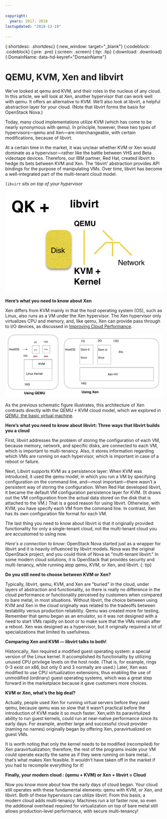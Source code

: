 ```yaml
---

copyright:
  years: 2017, 2018
lastupdated: "2018-12-19"

---
```


{:shortdesc: .shortdesc}
{:new_window: target="_blank"}
{:codeblock: .codeblock}
{:pre: .pre}
{:screen: .screen}
{:tip: .tip}
{:download: .download}
{:DomainName: data-hd-keyref="DomainName"}

# QEMU, KVM, Xen and libvirt

We've looked at qemu and KVM, and their roles in the nucleus of any cloud. In this article, we will look at Xen, another hypervisor that can work well with qemu. It offers an alternative to KVM. We’ll also look at libvirt, a helpful abstraction layer for your cloud.  (Note that libvirt forms the basis for OpenStack Nova.)

Today, many cloud implementations utilize KVM (which has come to be nearly synonymous with qemu). In principle, however, these two types of hypervisors—qemu and Xen—are interchangeable, with certain modifications, because of libvirt.

At a certain time in the market, it was unclear whether KVM or Xen would dominate as a hypervisor—rather like the battle between VHS and Beta videotape devices. Therefore, our IBM partner, Red Hat, created libvirt to hedge its bets between KVM and Xen. The ‘libvirt’ abstraction provides API bindings for the purpose of manipulating VMs. Over time, libvirt has become a well-integrated part of the multi-tenant cloud model.

*`libvirt` sits on top of your hypervisor*

![QEMU_KVM_and_libvirt](/images/atomic_qemu_with_libvirt.png)

**Here’s what you need to know about Xen**

Xen differs from KVM mainly in that the host operating system (OS), such as Linux, also runs as a VM under the Xen hypervisor. The Xen hypervisor only virtualizes CPU and memory, and, like qemu, Xen can provide pass through to I/O devices, as discussed in [Improving Cloud Performance](improving-cloud-performance.html).  

![Comparing_QEMU_and_Xen](/images/qemu_vs_Xen.png)

As the previous schematic figure illustrates, this architecture of Xen contrasts directly with the QEMU + KVM cloud model, which we explored in [QEMU, the basic virtual machine](qemu.html).

**Here’s what you need to know about libvirt: Three ways that libvirt builds you a cloud**

First, libvirt addresses the problem of storing the configuration of each VM, because memory, network, and specific disks, are connected to each VM, which is important to multi-tenancy. Also, it stores information regarding which VMs are running on each hypervisor, which is important in case of a reboot or failure.

Next, Libvirt supports KVM as a persistence layer: When KVM was introduced, it used the qemu model, in which you run a VM by specifying configuration on the command line, and—most important—there wasn’t a persistent way of storing the configuration. When Red Hat developed libvirt, it became the default VM configuration persistence layer for KVM. (It draws out the VM configuration from the actual data stored on the disk that is attached to the VM.) That is a good reason for using libvirt. Otherwise, with KVM, you have specify each VM from the command line.  In contrast, Xen has its own configuration file format for each VM.

The last thing you need to know about libvirt is that it originally provided functionality for only a single-tenant cloud, not the multi-tenant cloud you are accustomed to using now. 

_Here's a connection to know:_ OpenStack Nova started just as a wrapper for libvirt and it is heavily influenced by libvirt models. Nova was the original OpenStack project, and you could think of Nova as "multi-tenant libvirt." In some modern cloud solutions, it is OpenStack that provides security and multi-tenancy, while running atop qemu, KVM, or Xen, and libvirt.
{: tip}

**Do you still need to choose between KVM or Xen?**

Typically, libvirt,  qemu, KVM, and Xen are "buried" in the cloud, under layers of abstraction and functionality, so there is really no difference in the cloud performance or functionality perceived by customers when compared to bare metal, in most situations. Without libvirt, the choice between using KVM and Xen in the cloud originally was related to the tradeoffs between testability versus production reliability. Qemu was created more for testing. Remember that qemu began as an emulator, so it was not designed with a need to start VMs rapidly on boot or to make sure that the VMs remain after a reboot. Xen was designed as a hypervisor, but it originally required a lot of specializations that limited its usefulness.

**Comparing Xen and KVM — libvirt talks to both!**

Historically, Xen required a modified guest operating system: a special version of the Linux kernel. It accomplished its functionality by utilizing unused CPU privilege levels on the host node. (That is, for example, rings 0-3 exist on x86, but only 0 and 3 normally are used.) Later, Xen was modified to use CPU virtualization extensions, thus enabling the use of unmodified (ordinary) guest operating systems, which was a great step forward in the marketplace because it gave customers more choices.

**KVM or Xen, what’s the big deal?**

Actually, people used Xen for running virtual servers before they used qemu, because qemu was so slow that it wasn’t practical before the introduction of KVM made it so much faster.  Xen,with its paravirtulized ability to run guest kernels, could run at near-native performance since its early days. For example, another large and successful cloud provider (naming no names) originally began by offering Xen, paravirtualized on guest VMs. 

It is worth noting that only the kernel needs to be modified (recompiled) for Xen paravirtualization; therefore, the rest of the programs inside your VM could operate exactly the same as if they were running on bare metal…that’s what makes Xen feasible. It wouldn’t have taken off in the market if you had to recompile everything for it!

**Finally, your modern cloud : (qemu + KVM) or Xen + libvirt = Cloud**

Now you know more about how the early days of cloud began. Your cloud still operates with these fundamental elements: qemu with KVM, or Xen, and libvirt. Both of these hypervisors can utilize libvirt. From this basis, a modern cloud adds multi-tenancy. Machines run a lot faster now, so even the additional overhead required for virtualization on top of bare metal still allows production-level performance, with secure multi-tenancy! 
